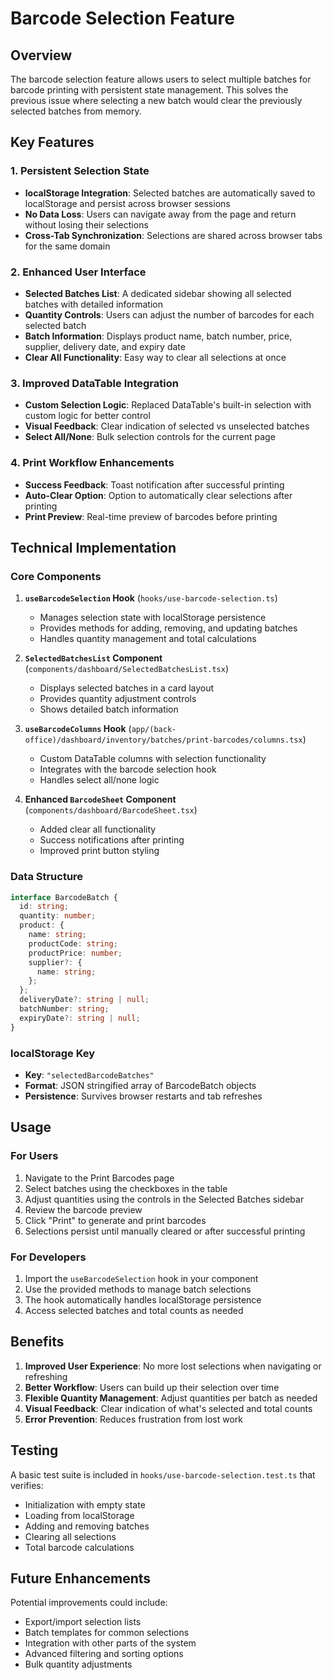 # Barcode Selection Feature

## Overview

The barcode selection feature allows users to select multiple batches for barcode printing with persistent state management. This solves the previous issue where selecting a new batch would clear the previously selected batches from memory.

## Key Features

### 1. Persistent Selection State
- **localStorage Integration**: Selected batches are automatically saved to localStorage and persist across browser sessions
- **No Data Loss**: Users can navigate away from the page and return without losing their selections
- **Cross-Tab Synchronization**: Selections are shared across browser tabs for the same domain

### 2. Enhanced User Interface
- **Selected Batches List**: A dedicated sidebar showing all selected batches with detailed information
- **Quantity Controls**: Users can adjust the number of barcodes for each selected batch
- **Batch Information**: Displays product name, batch number, price, supplier, delivery date, and expiry date
- **Clear All Functionality**: Easy way to clear all selections at once

### 3. Improved DataTable Integration
- **Custom Selection Logic**: Replaced DataTable's built-in selection with custom logic for better control
- **Visual Feedback**: Clear indication of selected vs unselected batches
- **Select All/None**: Bulk selection controls for the current page

### 4. Print Workflow Enhancements
- **Success Feedback**: Toast notification after successful printing
- **Auto-Clear Option**: Option to automatically clear selections after printing
- **Print Preview**: Real-time preview of barcodes before printing

## Technical Implementation

### Core Components

1. **`useBarcodeSelection` Hook** (`hooks/use-barcode-selection.ts`)
   - Manages selection state with localStorage persistence
   - Provides methods for adding, removing, and updating batches
   - Handles quantity management and total calculations

2. **`SelectedBatchesList` Component** (`components/dashboard/SelectedBatchesList.tsx`)
   - Displays selected batches in a card layout
   - Provides quantity adjustment controls
   - Shows detailed batch information

3. **`useBarcodeColumns` Hook** (`app/(back-office)/dashboard/inventory/batches/print-barcodes/columns.tsx`)
   - Custom DataTable columns with selection functionality
   - Integrates with the barcode selection hook
   - Handles select all/none logic

4. **Enhanced `BarcodeSheet` Component** (`components/dashboard/BarcodeSheet.tsx`)
   - Added clear all functionality
   - Success notifications after printing
   - Improved print button styling

### Data Structure

```typescript
interface BarcodeBatch {
  id: string;
  quantity: number;
  product: {
    name: string;
    productCode: string;
    productPrice: number;
    supplier?: {
      name: string;
    };
  };
  deliveryDate?: string | null;
  batchNumber: string;
  expiryDate?: string | null;
}
```

### localStorage Key
- **Key**: `"selectedBarcodeBatches"`
- **Format**: JSON stringified array of BarcodeBatch objects
- **Persistence**: Survives browser restarts and tab refreshes

## Usage

### For Users
1. Navigate to the Print Barcodes page
2. Select batches using the checkboxes in the table
3. Adjust quantities using the controls in the Selected Batches sidebar
4. Review the barcode preview
5. Click "Print" to generate and print barcodes
6. Selections persist until manually cleared or after successful printing

### For Developers
1. Import the `useBarcodeSelection` hook in your component
2. Use the provided methods to manage batch selections
3. The hook automatically handles localStorage persistence
4. Access selected batches and total counts as needed

## Benefits

1. **Improved User Experience**: No more lost selections when navigating or refreshing
2. **Better Workflow**: Users can build up their selection over time
3. **Flexible Quantity Management**: Adjust quantities per batch as needed
4. **Visual Feedback**: Clear indication of what's selected and total counts
5. **Error Prevention**: Reduces frustration from lost work

## Testing

A basic test suite is included in `hooks/use-barcode-selection.test.ts` that verifies:
- Initialization with empty state
- Loading from localStorage
- Adding and removing batches
- Clearing all selections
- Total barcode calculations

## Future Enhancements

Potential improvements could include:
- Export/import selection lists
- Batch templates for common selections
- Integration with other parts of the system
- Advanced filtering and sorting options
- Bulk quantity adjustments 